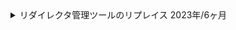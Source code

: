 <details>
  <summary>
    リダイレクタ管理ツールのリプレイス
    <span>2023年/6ヶ月</span>
  </summary>
  <div>
    <ul>
      <li><strong>カテゴリ:</strong> <span>webサービス</span> <span>自社</span></li>
      <li><strong>担当工程:</strong> <span>設計</span> <span>コーディング</span> <span>テスト</span> <span>運用/保守</span></li>
      <li><strong>職種・役割:</strong> <span>バックエンド</span> <span>フロントエンド</span> <span>インフラ</span></li>
      <li><strong>使用技術:</strong> <span>Python</span> <span>Flask</span> <span>TypeScript</span> <span>React</span> <span>AWS</span> <span>Docker</span> <span>GitHub</span> <span>GitHub Actions</span> <span>Datadog</span> <span>CI/CD</span> <span>API</span> <span>PostgreSQL</span></li>
  </div>
  <div class="markdown-content">
    ## プロジェクト概要

    リダイレクタ管理ツールのリプレイス

    ## チーム情報

    チーム人数：2名<br/>※ 上長がコードレビューを担当

    ## 開発・実装内容

    ### 【概要】

    PerlとPHPでフルスクラッチ実装された既存システムをPython（Flask）とReact（TypeScript）にリプレイス。<br/>システムの設計から実装、インフラ構築、CI/CDパイプラインの構築、アプリケーションの監視までを一貫して行った。

    ### 【内容】

    サービス品質向上のため、バックエンドとフロントエンドの全面的なリプレイスを行い、インフラも刷新。<br/>API仕様書の作成、クラス設計、ログ設計、例外設計、AWS構成の設計を実施し、CI/CDパイプラインと監視システムを構築。

    ### 【課題・問題点】

    既存システムは保守性が低く、新機能追加やバグ修正が困難だった。<br/>また、監視機能が不十分で、サービス障害発生時の対応が遅れる可能性があった。不要な機能も多く含まれていた。

    ### 【使用した技術】

    - **設計**
      - **API仕様書**: OpenAPIを使用して詳細なAPI仕様書を作成。
      - **クラス設計**: 再利用性と保守性を高めるためのクラス設計を実施。
      - **ログ設計**: 問題発生時の迅速な対応を可能にするための詳細なログ設計を行う。
      - **例外設計**: 予期しないエラー発生時の安定性を確保するための例外処理設計を実施。
      - **AWS構成の設計**: 可用性とスケーラビリティを考慮したAWSインフラの設計を行う。
    - **開発**
      - **バックエンド**: Python（Flask）を用いて構築。
      - **フロントエンド**: React（TypeScript）を用いて実装。
    - **インフラ**: Dockerを用いて環境構築を行い、AWSでインフラを構築。
    - **CI/CD**: GitHub Actionsを使用してCI/CDパイプラインを構築。
    - **監視**: MackerelとDatadogを利用して、アプリケーションとインフラの監視を実装。

    ### 【成果】

    - システム保守の効率化と品質向上を達成。
    - 自動化されたデプロイによりリリースサイクルを短縮。
    - 不要な機能を削減し、システムのシンプル化と効率化を実現。
    - リアルタイムの監視体制により、将来の障害発生時の対応時間を大幅に短縮できる見込み。

    ## 使用技術（まとめ）

    - **プログラミング言語**: Python, TypeScript
    - **フレームワーク**: Flask, React
    - **データベース**: PostgreSQL
    - **インフラ**: AWS
    - **コンテナ**: Docker
    - **CI/CD**: GitHub Actions
    - **バージョン管理**: Git, GitHub
    - **監視ツール**: Mackerel, Datadog
    - **その他ツール**: Twilio
  </div>
</details>
